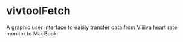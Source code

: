 # vivtoolFetch
A graphic user interface to easily transfer data from Viiiiva heart rate monitor to MacBook.
